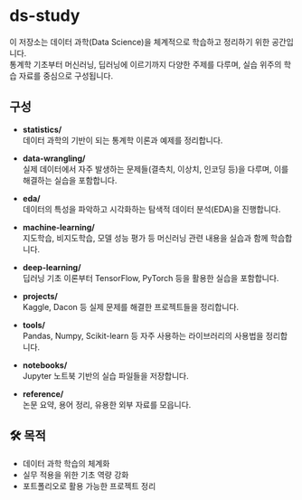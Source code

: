 # ds-study

이 저장소는 데이터 과학(Data Science)을 체계적으로 학습하고 정리하기 위한 공간입니다.  
통계학 기초부터 머신러닝, 딥러닝에 이르기까지 다양한 주제를 다루며, 실습 위주의 학습 자료를 중심으로 구성됩니다.

## 구성

- **statistics/**  
  데이터 과학의 기반이 되는 통계학 이론과 예제를 정리합니다.

- **data-wrangling/**  
  실제 데이터에서 자주 발생하는 문제들(결측치, 이상치, 인코딩 등)을 다루며, 이를 해결하는 실습을 포함합니다.

- **eda/**  
  데이터의 특성을 파악하고 시각화하는 탐색적 데이터 분석(EDA)을 진행합니다.

- **machine-learning/**  
  지도학습, 비지도학습, 모델 성능 평가 등 머신러닝 관련 내용을 실습과 함께 학습합니다.

- **deep-learning/**  
  딥러닝 기초 이론부터 TensorFlow, PyTorch 등을 활용한 실습을 포함합니다.

- **projects/**  
  Kaggle, Dacon 등 실제 문제를 해결한 프로젝트들을 정리합니다.

- **tools/**  
  Pandas, Numpy, Scikit-learn 등 자주 사용하는 라이브러리의 사용법을 정리합니다.

- **notebooks/**  
  Jupyter 노트북 기반의 실습 파일들을 저장합니다.

- **reference/**  
  논문 요약, 용어 정리, 유용한 외부 자료를 모읍니다.

## 🛠 목적

- 데이터 과학 학습의 체계화
- 실무 적용을 위한 기초 역량 강화
- 포트폴리오로 활용 가능한 프로젝트 정리
